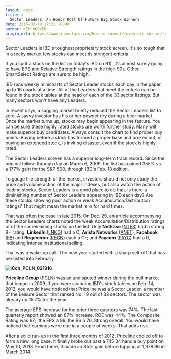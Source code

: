 ```yaml
---
layout: page
title: >-
  Sector Leaders: An Honor Roll Of Future Big Stock Winners
date: 2016-02-18 17:21 -0800
author: KEN HOOVER
origin_url: https://www.investors.com/how-to-invest/investors-corner/sector-leaders-is-an-honor-roll-of-future-winners/
---
```


Sector Leaders is IBD's toughest proprietary stock screen. It's so tough that in a rocky market few stocks can meet its stringent criteria.

If you spot a stock on the list (in today's IBD on B1), it's almost surely going to have EPS and Relative Strength ratings in the high 90s. Other SmartSelect Ratings are sure to be high.

IBD runs weekly minicharts of Sector Leader stocks each day in the paper, up to 16 charts at a time. All of the Leaders that meet the criteria can be found in the stock tables at the head of each of the 33 sector listings. But many sectors won't have any Leaders.

In recent days, a sagging market briefly reduced the Sector Leaders list to zero. A savvy investor has his or her powder dry during a bear market. Once the market turns up, stocks may begin appearing in the feature. You can be sure these highly rated stocks are worth further study. Many will make superior buy candidates. Always consult the chart to find proper buy points. Buying before a stock has formed a proper base and broken out, or buying an extended stock, is inviting disaster, even if the stock is highly rated.

The Sector Leaders screen has a superior long-term track record. Since the original follow-through day on March 6, 2009, the list has gained 355% vs. a 177% gain for the S&P 500, through IBD's Feb. 18 edition.

To gauge the strength of the market, investors should not only study the price and volume action of the major indexes, but also watch the action of leading stocks. Sector Leaders is a good place to do that. Is there a diminishing number of Sector Leaders appearing in IBD each day? Are these stocks showing poor action or weak Accumulation/Distribution ratings? That might mean the market is in for hard times.

That was often the case in late 2015. On Dec. 29, an article accompanying the Sector Leaders charts noted the weak Accumulation/Distribution ratings of of the six remaining stocks on the list. Only **NetEase** ([NTES](https://research.investors.com/quote.aspx?symbol=NTES)) had a strong B+ rating. **LinkedIn** ([LNKD](https://research.investors.com/quote.aspx?symbol=LNKD)) had a C; **Arista Networks** ([ANET](https://research.investors.com/quote.aspx?symbol=ANET)), **Facebook** ([FB](https://research.investors.com/quote.aspx?symbol=FB)) and **Regeneron** ([REGN](https://research.investors.com/quote.aspx?symbol=REGN)) each a C-; and **Paycom** ([PAYC](https://research.investors.com/quote.aspx?symbol=PAYC)) had a D, indicating intense institutional selling.

That was a wake-up call. The new year started with a sharp sell-off that has persisted into February.

**![ICch_PCLN_021916](https://www.investors.com/wp-content/uploads/2016/02/ICch_PCLN_021916-300x158.jpg)**

**Priceline Group** ([PCLN](https://research.investors.com/quote.aspx?symbol=PCLN)) was an undisputed winner during the bull market that began in 2009. If you were scanning IBD's stock tables on Feb. 14, 2012, you would have noticed that Priceline was a Sector Leader, a member of the Leisure Sector that ranked No. 19 out of 33 sectors. The sector was already up 15.7% for the year.

The average EPS increase for the prior three quarters was 74%. The last quarterly report showed an 87% increase. ROE was 44%. The Composite Rating was 97;  the EPS a 99, the RS a 76. Strong overall. You would have noticed that earnings were due in a couple of weeks. That adds risk.

After a solid run-up in the first three months of 2012, Priceline cooled off to form a new long base. It finally broke out past a 745.34 handle buy point on May 10, 2013. From there, it made an 85% gain before topping at 1,378.96 in March 2014.
